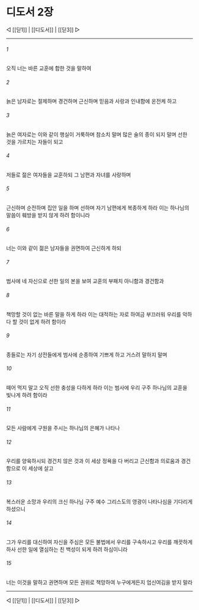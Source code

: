 # 디도서 2장

◁ [[딛1]] | [[디도서]] | [[딛3]] ▷
***

###### 1
오직 너는 바른 교훈에 합한 것을 말하여

###### 2
늙은 남자로는 절제하며 경건하며 근신하며 믿음과 사랑과 인내함에 온전케 하고

###### 3
늙은 여자로는 이와 같이 행실이 거룩하며 참소치 말며 많은 술의 종이 되지 말며 선한 것을 가르치는 자들이 되고

###### 4
저들로 젊은 여자들을 교훈하되 그 남편과 자녀를 사랑하며

###### 5
근신하며 순전하며 집안 일을 하며 선하며 자기 남편에게 복종하게 하라 이는 하나님의 말씀이 훼방을 받지 않게 하려 함이니라

###### 6
너는 이와 같이 젊은 남자들을 권면하여 근신하게 하되

###### 7
범사에 네 자신으로 선한 일의 본을 보여 교훈의 부패치 아니함과 경건함과

###### 8
책망할 것이 없는 바른 말을 하게 하라 이는 대적하는 자로 하여금 부끄러워 우리를 악하다 할 것이 없게 하려 함이라

###### 9
종들로는 자기 상전들에게 범사에 순종하여 기쁘게 하고 거스려 말하지 말며

###### 10
떼어 먹지 말고 오직 선한 충성을 다하게 하라 이는 범사에 우리 구주 하나님의 교훈을 빛나게 하려 함이라

###### 11
모든 사람에게 구원을 주시는 하나님의 은혜가 나타나

###### 12
우리를 양육하시되 경건치 않은 것과 이 세상 정욕을 다 버리고 근신함과 의로움과 경건함으로 이 세상에 살고

###### 13
복스러운 소망과 우리의 크신 하나님 구주 예수 그리스도의 영광이 나타나심을 기다리게 하셨으니

###### 14
그가 우리를 대신하여 자신을 주심은 모든 불법에서 우리를 구속하시고 우리를 깨끗하게 하사 선한 일에 열심하는 친 백성이 되게 하려 하심이니라

###### 15
너는 이것을 말하고 권면하며 모든 권위로 책망하여 누구에게든지 업신여김을 받지 말라

***
◁ [[딛1]] | [[디도서]] | [[딛3]] ▷